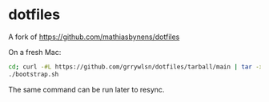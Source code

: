 # dotfiles

A fork of https://github.com/mathiasbynens/dotfiles

On a fresh Mac:

```bash
cd; curl -#L https://github.com/grrywlsn/dotfiles/tarball/main | tar -xzv --strip-components 1 --exclude={README.md,bootstrap.sh,.osx,LICENSE-MIT.txt}
./bootstrap.sh
```

The same command can be run later to resync.
